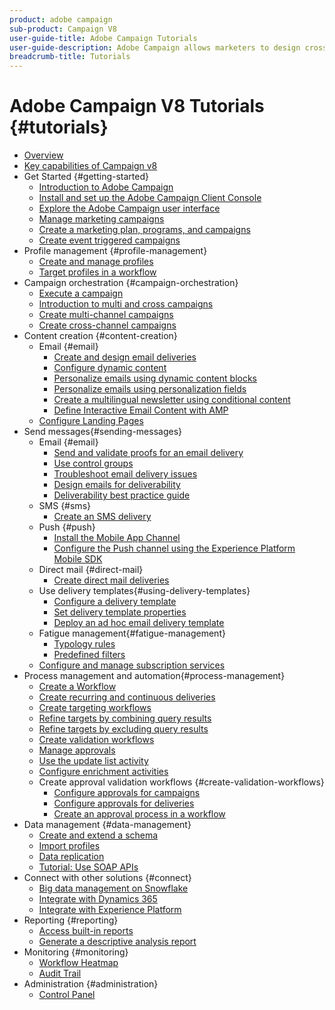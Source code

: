 ```yaml
---
product: adobe campaign
sub-product: Campaign V8
user-guide-title: Adobe Campaign Tutorials
user-guide-description: Adobe Campaign allows marketers to design cross customer experiences and provides an environment for visual campaign orchestration, real time interaction management, and cross channel execution.
breadcrumb-title: Tutorials
---
```


# Adobe Campaign V8 Tutorials {#tutorials}

+ [Overview](/help/overview.md)
+ [Key capabilities of Campaign v8](https://experienceleague.adobe.com/docs/campaign/campaign-v8/start/whats-new.html)
+ Get Started {#getting-started}
  + [Introduction to Adobe Campaign](/help/get-started/introduction-to-adobe-campaign.md)
  + [Install and set up the Adobe Campaign Client Console](/help/get-started/install-and-set-up-the-adobe-campaign-client-console.md)
  + [Explore the Adobe Campaign user interface](/help/get-started/explore-the-adobe-campaign-user-interface.md)
  + [Manage marketing campaigns](/help/get-started/manage-marketing-campaigns.md)
  + [Create a marketing plan, programs, and campaigns](/help/get-started/create-a-marketing-plan-programs-and-campaigns.md)
  + [Create event triggered campaigns](/help/get-started/create-event-triggered-campaigns.md)
+ Profile management {#profile-management}
  + [Create and manage profiles](/help/profile-management/create-and-manage-profiles.md)
  + [Target profiles in a workflow](/help/profile-management/target-profiles-in-a-workflow.md)
+ Campaign orchestration {#campaign-orchestration}
  + [Execute a campaign](/help/orchestrate-campaigns/execute-a-campaign.md)
  + [Introduction to multi and cross campaigns](/help/orchestrate-campaigns/introduction-to-cross-and-multi-channel-campaigns.md)
  + [Create multi-channel campaigns](/help/orchestrate-campaigns/multi-channel-campaigns.md)
  + [Create cross-channel campaigns](/help/orchestrate-campaigns/cross-channel-campaigns.md)
+ Content creation {#content-creation}
  + Email {#email}
    + [Create and design email deliveries](/help/content-creation/create-and-design-email-deliveries.md)
    + [Configure dynamic content](/help/content-creation/configure-dynamic-content.md)
    + [Personalize emails using dynamic content blocks](/help/content-creation/personalize-using-dynamic-content-blocks.md)
    + [Personalize emails using personalization fields](/help/content-creation/personalize-emails-using-personalization-fields.md)
    + [Create a multilingual newsletter using conditional content](/help/content-creation/create-a-multilingual-newsletter-using-conditional-content.md)
    + [Define Interactive Email Content with AMP](/help/content-creation/design-interactive-email-content-with-amp.md)
  + [Configure Landing Pages](/help/content-creation/configure-landingpages.md)
+ Send messages{#sending-messages}
  + Email {#email}
    + [Send and validate proofs for an email delivery ](/help/send-messages/email/send-and-validate-proofs.md)
    + [Use control groups](/help/send-messages/email/use-control-groups.md)
    + [Troubleshoot email delivery issues](/help/send-messages/email/troubleshoot-email-delivery-issues.md)
    + [Design emails for deliverability](/help/send-messages/email/design-emails-for-deliverability.md)
    + [Deliverability best practice guide](https://experienceleague.adobe.com/docs/deliverability-learn/deliverability-best-practice-guide/introduction.html)
  + SMS {#sms}
    + [Create an SMS delivery](/help/send-messages/mobile/create-an-sms-delivery.md)
  + Push {#push}
    + [Install the Mobile App Channel](/help/send-messages/mobile/install-the-mobile-app.md)
    + [Configure the Push channel using the Experience Platform Mobile SDK](/help/send-messages/mobile/configure-push-using-aep-mobile-sdk.md)
  + Direct mail {#direct-mail}
    + [Create direct mail deliveries](/help/send-messages/direct-mail/create-direct-mail-deliveries.md)
  + Use delivery templates{#using-delivery-templates}
    + [Configure a delivery template](/help/send-messages/use-delivery-templates/configure-a-delivery-template.md)
    + [Set delivery template properties](/help/send-messages/use-delivery-templates/set-delivery-template-properties.md)
    + [Deploy an ad hoc email delivery template](/help/send-messages/use-delivery-templates/deploy-ad-hoc-email-delivery-template.md)
  + Fatigue management{#fatigue-management}
    + [Typology rules](/help/send-messages/fatigue-management/typology-rules-for-fatigue-management.md)
    + [Predefined filters](/help/send-messages/fatigue-management/fatigue-management-using-filters.md)
  + [Configure and manage subscription services](/help/send-messages/configure-and-manage-subscription-services.md)
+ Process management and automation{#process-management}
  + [Create a Workflow](/help/process-management/create-a-workflow.md)
  + [Create recurring and continuous deliveries](/help/process-management/recurring-deliveries.md)
  + [Create targeting workflows](/help/process-management/create-a-targeting-workflow.md)
  + [Refine targets by combining query results](/help/process-management/refine-targets-by-combining-query-results.md)
  + [Refine targets by excluding query results](/help/process-management/refine-targets-by-excluding-query-results.md)
  + [Create validation workflows](/help/process-management/create-validation-workflows.md)
  + [Manage approvals](/help/process-management/manage-approvals.md)
  + [Use the update list activity](/help/process-management/use-the-update-list-activity.md)
  + [Configure enrichment activities](/help/process-management/enrichment-activity.md)
  + Create approval validation workflows {#create-validation-workflows}
    + [Configure approvals for campaigns](/help/process-management/create-validation-workflows/configure-approvals-for-campaigns.md)
    + [Configure approvals for deliveries](/help/process-management/create-validation-workflows/configure-approvals-for-deliveries.md)
    + [Create an approval process in a workflow](/help/process-management/create-validation-workflows/create-approval-process-in-a-workflow.md)
+ Data management {#data-management}
  + [Create and extend a schema](/help/data-management/create-and-extend-a-schema.md)
  + [Import profiles](/help/data-management/import-profiles.md)
  + [Data replication](/help/data-management/data-replication.md)
  + [Tutorial: Use SOAP APIs](https://experienceleague.adobe.com/docs/campaign-learn/use-soap-apis/introduction.html?lang=en)
+ Connect with other solutions {#connect}
  + [Big data management on Snowflake](/help/connect/big-data-segmentation-on-snowflake.md)
  + [Integrate with Dynamics 365](/help/connect/dynamics365-integration.md)
  + [Integrate with Experience Platform](https://experienceleague.adobe.com/docs/campaign-learn/integrate-with-experience-platform/overview.html)
+ Reporting {#reporting}
  + [Access built-in reports](/help/reporting/access-built-in-reports.md)
  + [Generate a descriptive analysis report](/help/reporting/generate-a-descriptive-analysis-report.md)
+ Monitoring {#monitoring}
  + [Workflow Heatmap](/help/monitoring/workflow-heatmap.md)
  + [Audit Trail](/help/monitoring/audit-trail.md)
+ Administration {#administration}
  + [Control Panel](https://experienceleague.adobe.com/docs/campaign-learn/control-panel/control-panel-overview.html)  
